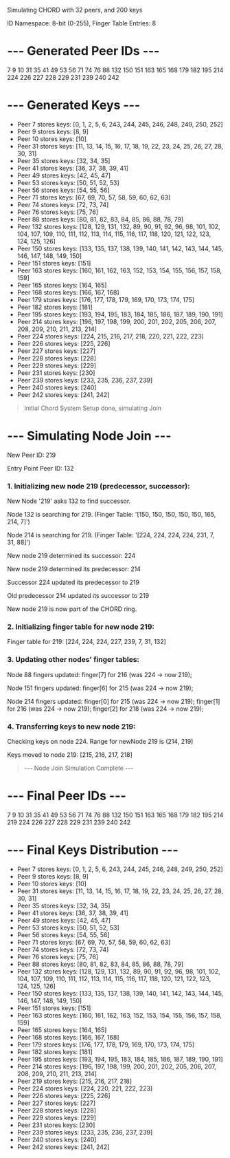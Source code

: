 Simulating CHORD with 32 peers, and 200 keys

ID Namespace: 8-bit (0-255), Finger Table Entries: 8


# --- Generated Peer IDs ---
7 9 10 31 35 41 49 53 56 71 74 76 88 132 150 151 163 165 168 179 182 195 214 224 226 227 228 229 231 239 240 242


# --- Generated Keys ---
* Peer 7 stores keys: [0, 1, 2, 5, 6, 243, 244, 245, 246, 248, 249, 250, 252]
* Peer 9 stores keys: [8, 9]
* Peer 10 stores keys: [10]
* Peer 31 stores keys: [11, 13, 14, 15, 16, 17, 18, 19, 22, 23, 24, 25, 26, 27, 28, 30, 31]
* Peer 35 stores keys: [32, 34, 35]
* Peer 41 stores keys: [36, 37, 38, 39, 41]
* Peer 49 stores keys: [42, 45, 47]
* Peer 53 stores keys: [50, 51, 52, 53]
* Peer 56 stores keys: [54, 55, 56]
* Peer 71 stores keys: [67, 69, 70, 57, 58, 59, 60, 62, 63]
* Peer 74 stores keys: [72, 73, 74]
* Peer 76 stores keys: [75, 76]
* Peer 88 stores keys: [80, 81, 82, 83, 84, 85, 86, 88, 78, 79]
* Peer 132 stores keys: [128, 129, 131, 132, 89, 90, 91, 92, 96, 98, 101, 102, 104, 107, 109, 110, 111, 112, 113, 114, 115, 116, 117, 118, 120, 121, 122, 123, 124, 125, 126]
* Peer 150 stores keys: [133, 135, 137, 138, 139, 140, 141, 142, 143, 144, 145, 146, 147, 148, 149, 150]
* Peer 151 stores keys: [151]
* Peer 163 stores keys: [160, 161, 162, 163, 152, 153, 154, 155, 156, 157, 158, 159]
* Peer 165 stores keys: [164, 165]
* Peer 168 stores keys: [166, 167, 168]
* Peer 179 stores keys: [176, 177, 178, 179, 169, 170, 173, 174, 175]
* Peer 182 stores keys: [181]
* Peer 195 stores keys: [193, 194, 195, 183, 184, 185, 186, 187, 189, 190, 191]
* Peer 214 stores keys: [196, 197, 198, 199, 200, 201, 202, 205, 206, 207, 208, 209, 210, 211, 213, 214]
* Peer 224 stores keys: [224, 215, 216, 217, 218, 220, 221, 222, 223]
* Peer 226 stores keys: [225, 226]
* Peer 227 stores keys: [227]
* Peer 228 stores keys: [228]
* Peer 229 stores keys: [229]
* Peer 231 stores keys: [230]
* Peer 239 stores keys: [233, 235, 236, 237, 239]
* Peer 240 stores keys: [240]
* Peer 242 stores keys: [241, 242]


> Initial Chord System Setup done, simulating Join

# --- Simulating Node Join ---
New Peer ID: 219

Entry Point Peer ID: 132

### 1. Initializing new node 219 (predecessor, successor):
   New Node  '219' asks 132 to find successor.
   
   Node 132 is searching for 219. (Finger Table: '[150, 150, 150, 150, 150, 165, 214, 7]')

   Node 214 is searching for 219. (Finger Table: '[224, 224, 224, 224, 231, 7, 31, 88]')

   New node 219 determined its successor: 224

   New node 219 determined its predecessor: 214

   Successor 224 updated its predecessor to 219

   Old predecessor 214 updated its successor to 219

   New node 219 is now part of the CHORD ring.

### 2. Initializing finger table for new node 219:
   Finger table for 219: [224, 224, 224, 227, 239, 7, 31, 132]

### 3. Updating other nodes' finger tables:
   Node 88 fingers updated: finger[7] for 216 (was 224 -> now 219);
   
   Node 151 fingers updated: finger[6] for 215 (was 224 -> now 219);

   Node 214 fingers updated: finger[0] for 215 (was 224 -> now 219); finger[1] for 216 (was 224 -> now 219); finger[2] for 218 (was 224 -> now 219);

### 4. Transferring keys to new node 219:
   Checking keys on node 224. Range for newNode 219 is (214, 219]
   
Keys moved to node 219: [215, 216, 217, 218]

>  --- Node Join Simulation Complete ---


# --- Final Peer IDs ---
7 9 10 31 35 41 49 53 56 71 74 76 88 132 150 151 163 165 168 179 182 195 214 219 224 226 227 228 229 231 239 240 242

# --- Final Keys Distribution ---
* Peer 7 stores keys: [0, 1, 2, 5, 6, 243, 244, 245, 246, 248, 249, 250, 252]
* Peer 9 stores keys: [8, 9]
* Peer 10 stores keys: [10]
* Peer 31 stores keys: [11, 13, 14, 15, 16, 17, 18, 19, 22, 23, 24, 25, 26, 27, 28, 30, 31]
* Peer 35 stores keys: [32, 34, 35]
* Peer 41 stores keys: [36, 37, 38, 39, 41]
* Peer 49 stores keys: [42, 45, 47]
* Peer 53 stores keys: [50, 51, 52, 53]
* Peer 56 stores keys: [54, 55, 56]
* Peer 71 stores keys: [67, 69, 70, 57, 58, 59, 60, 62, 63]
* Peer 74 stores keys: [72, 73, 74]
* Peer 76 stores keys: [75, 76]
* Peer 88 stores keys: [80, 81, 82, 83, 84, 85, 86, 88, 78, 79]
* Peer 132 stores keys: [128, 129, 131, 132, 89, 90, 91, 92, 96, 98, 101, 102, 104, 107, 109, 110, 111, 112, 113, 114, 115, 116, 117, 118, 120, 121, 122, 123, 124, 125, 126]
* Peer 150 stores keys: [133, 135, 137, 138, 139, 140, 141, 142, 143, 144, 145, 146, 147, 148, 149, 150]
* Peer 151 stores keys: [151]
* Peer 163 stores keys: [160, 161, 162, 163, 152, 153, 154, 155, 156, 157, 158, 159]
* Peer 165 stores keys: [164, 165]
* Peer 168 stores keys: [166, 167, 168]
* Peer 179 stores keys: [176, 177, 178, 179, 169, 170, 173, 174, 175]
* Peer 182 stores keys: [181]
* Peer 195 stores keys: [193, 194, 195, 183, 184, 185, 186, 187, 189, 190, 191]
* Peer 214 stores keys: [196, 197, 198, 199, 200, 201, 202, 205, 206, 207, 208, 209, 210, 211, 213, 214]
* Peer 219 stores keys: [215, 216, 217, 218]
* Peer 224 stores keys: [224, 220, 221, 222, 223]
* Peer 226 stores keys: [225, 226]
* Peer 227 stores keys: [227]
* Peer 228 stores keys: [228]
* Peer 229 stores keys: [229]
* Peer 231 stores keys: [230]
* Peer 239 stores keys: [233, 235, 236, 237, 239]
* Peer 240 stores keys: [240]
* Peer 242 stores keys: [241, 242]


